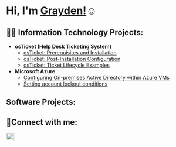 <h1>Hi, I'm <a href="https://www.linkedin.com/in/grayden-cooper/">Grayden!</a>☺</h1>

<h2>👨‍💻 Information Technology Projects:</h2>

- <b>osTicket (Help Desk Ticketing System)</b>
  - [osTicket: Prerequisites and Installation](https://github.com/graydencooper/osticket-prereqs)
  - [osTicket: Post-Installation Configuration](https://github.com/graydencooper/post-install-config)
  - [osTicket: Ticket Lifecycle Examples](https://github.com/graydencooper/ticket-lifecycle)
- <b>Microsoft Azure</b>
  - [Configuring On-premises Active Directory within Azure VMs](https://github.com/graydencooper/configure-ad)
  - [Setting account lockout conditions](https://github.com/graydencooper/azure-network-protocols)
<h2>Software Projects:</h2>
<h2>🤳Connect with me:</h2>

[<img align="left" alt="Josh | LinkedIn" width="22px" src="https://cdn.jsdelivr.net/npm/simple-icons@v3/icons/linkedin.svg" />][linkedin]

[linkedin]: https://www.linkedin.com/in/grayden-cooper/

<!--
**Graydencooper/graydencooper** is a ✨ _special_ ✨ repository because its `README.md` (this file) appears on your GitHub profile.

Here are some ideas to get you started:

- 🔭 I’m currently working on ...
- 🌱 I’m currently learning ...
- 👯 I’m looking to collaborate on ...
- 🤔 I’m looking for help with ...
- 💬 Ask me about ...
- 📫 How to reach me: ...
- 😄 Pronouns: ...
- ⚡ Fun fact: ...
-->
